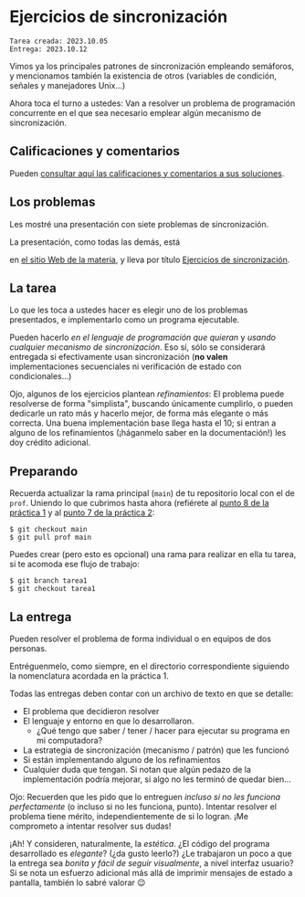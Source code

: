 # Ejercicios de sincronización

    Tarea creada: 2023.10.05
	Entrega: 2023.10.12

Vimos ya los principales patrones de sincronización empleando
semáforos, y mencionamos también la existencia de otros (variables de
condición, señales y manejadores Unix...)

<!-- Resolvimos ya algunos problemas _clásicos_, y desarrollamos el -->
<!-- problema de *Los alumnos y el asesor* en un 90% (nos faltó únicamente -->
<!-- que el *profesor* se dé cuenta que no hay ningún alumno esperando y -->
<!-- vuelva a dormir un rato). Pueden [consultar aquí el código que -->
<!-- desarrollamos en -->
<!-- clase](../../ejemplos_en_clase/3.Adm.Procesos/alumnos_y_asesor.py) **⇐ -->
<!-- ¡Revisar!**. -->

Ahora toca el turno a ustedes: Van a resolver un problema de programación
concurrente en el que sea necesario emplear algún mecanismo de sincronización.

## Calificaciones y comentarios

Pueden [consultar aquí las calificaciones y comentarios a sus
soluciones](./revision.org).

## Los problemas

Les mostré una presentación con siete problemas de sincronización.  <!-- Si -->
<!-- todo fue como lo planeé, resolvimos ya uno de los problemas en clase, -->
<!-- con lo cual quedarían seis (y si no hicimos una solución en clase, --> 
<!-- pueden elegir entre los siete).  -->La presentación, como todas las demás, está
en [el sitio Web de la materia](http://gwolf.sistop.org/), y lleva por título
[Ejercicios de
sincronización](http://gwolf.sistop.org/laminas/06b-ejercicios-sincronizacion.pdf).

## La tarea

Lo que les toca a ustedes hacer es elegir uno de los problemas
presentados, e implementarlo como un programa ejecutable.

Pueden hacerlo _en el lenguaje de programación que quieran_ y _usando
cualquier mecanismo de sincronización_. Eso sí, sólo se considerará
entregada si efectivamente usan sincronización (**no valen**
implementaciones secuenciales ni verificación de estado con
condicionales...)

Ojo, algunos de los ejercicios plantean _refinamientos_: El problema
puede resolverse de forma "simplista", buscando únicamente cumplirlo,
o pueden dedicarle un rato más y hacerlo mejor, de forma más
elegante o más correcta. Una buena implementación base llega hasta el
10; si entran a alguno de los refinamientos (¡háganmelo saber en la
documentación!) les doy crédito adicional.

## Preparando

Recuerda actualizar la rama principal (`main`) de tu repositorio local
con el de `prof`. Uniendo lo que cubrimos hasta ahora (refiérete al
[punto 8 de la práctica 1](../../practicas/1/README.md) y al [punto 7
de la práctica 2](../../practicas/2/README.md):

    $ git checkout main
    $ git pull prof main

Puedes crear (pero esto es opcional) una rama para realizar en ella tu
tarea, si te acomoda ese flujo de trabajo:

    $ git branch tarea1
	$ git checkout tarea1

## La entrega

Pueden resolver el problema de forma individual o en equipos de dos
personas.

Entréguenmelo, como siempre, en el directorio correspondiente
siguiendo la nomenclatura acordada en la práctica 1.

Todas las entregas deben contar con un archivo de texto en que se
detalle:

- El problema que decidieron resolver
- El lenguaje y entorno en que lo desarrollaron.
  - ¿Qué tengo que saber / tener / hacer para ejecutar su programa en
    mi computadora?
- La estrategia de sincronización (mecanismo / patrón) que les
  funcionó
- Si están implementando alguno de los refinamientos
- Cualquier duda que tengan. Si notan que algún pedazo de la
  implementación podría mejorar, si algo no les terminó de quedar
  bien...

Ojo: Recuerden que les pido que lo entreguen _incluso si no les
funciona perfectamente_ (o incluso si no les funciona,
punto). Intentar resolver el problema tiene mérito, independientemente
de si lo logran. ¡Me comprometo a intentar resolver sus dudas!

¡Ah! Y consideren, naturalmente, la _estética_. ¿El código del programa
desarrollado es _elegante_? (¿da gusto leerlo?) ¿Le trabajaron un poco a que la
entrega sea _bonita y fácil de seguir visualmente_, a nivel interfaz usuario?
Si se nota un esfuerzo adicional más allá de imprimir mensajes de estado a
pantalla, también lo sabré valorar 😉
